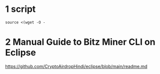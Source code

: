 # 1 script 
```
source <(wget -O - 
```

# 2 Manual Guide to Bitz Miner CLI on Eclipse

https://github.com/CryptoAirdropHindi/eclipse/blob/main/readme.md
